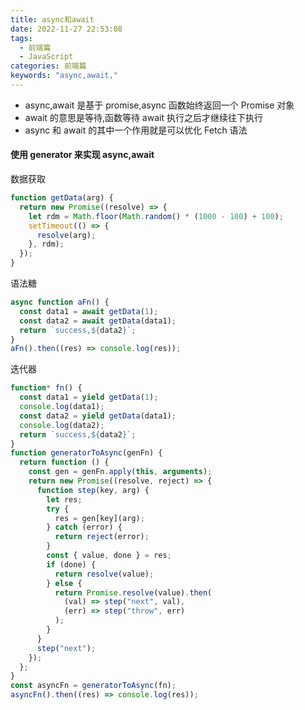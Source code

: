 ```yaml
---
title: async和await
date: 2022-11-27 22:53:08
tags:
  - 前端篇
  - JavaScript
categories: 前端篇
keywords: "async,await,"
---
```


- async,await 是基于 promise,async 函数始终返回一个 Promise 对象
- await 的意思是等待,函数等待 await 执行之后才继续往下执行
- async 和 await 的其中一个作用就是可以优化 Fetch 语法

#### 使用 generator 来实现 async,await

数据获取

```js
function getData(arg) {
  return new Promise((resolve) => {
    let rdm = Math.floor(Math.random() * (1000 - 100) + 100);
    setTimeout(() => {
      resolve(arg);
    }, rdm);
  });
}
```

语法糖

```js
async function aFn() {
  const data1 = await getData(1);
  const data2 = await getData(data1);
  return `success,${data2}`;
}
aFn().then((res) => console.log(res));
```

迭代器

```js
function* fn() {
  const data1 = yield getData(1);
  console.log(data1);
  const data2 = yield getData(data1);
  console.log(data2);
  return `success,${data2}`;
}
function generatorToAsync(genFn) {
  return function () {
    const gen = genFn.apply(this, arguments);
    return new Promise((resolve, reject) => {
      function step(key, arg) {
        let res;
        try {
          res = gen[key](arg);
        } catch (error) {
          return reject(error);
        }
        const { value, done } = res;
        if (done) {
          return resolve(value);
        } else {
          return Promise.resolve(value).then(
            (val) => step("next", val),
            (err) => step("throw", err)
          );
        }
      }
      step("next");
    });
  };
}
const asyncFn = generatorToAsync(fn);
asyncFn().then((res) => console.log(res));
```
